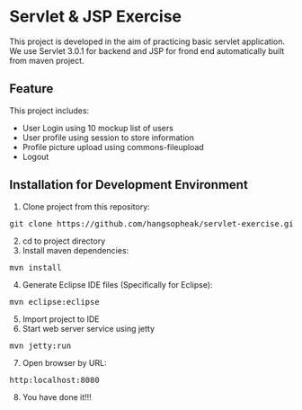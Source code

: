<h1>Servlet & JSP Exercise</h1>

This project is developed in the aim of practicing basic servlet application. We use Servlet 3.0.1 for backend and JSP for frond end automatically built from maven project.
<h2>Feature</h2>
This project includes:
<ul>
	<li>User Login using 10 mockup list of users</li>
	<li>User profile using session to store information</li>
	<li>Profile picture upload using commons-fileupload</li>
	<li>Logout</li>
</ul>

<h2>Installation for Development Environment</h2>


1. Clone project from this repository:
<pre>
git clone https://github.com/hangsopheak/servlet-exercise.git
</pre>

2. cd to project directory
3. Install maven dependencies:
<pre>
mvn install
</pre>

4. Generate Eclipse IDE files (Specifically for Eclipse):
<pre>
mvn eclipse:eclipse
</pre>

5. Import project to IDE
6. Start web server service using jetty
<pre>
mvn jetty:run
</pre>
7. Open browser by URL:
<pre>
http:localhost:8080
</pre>
8. You have done it!!!
